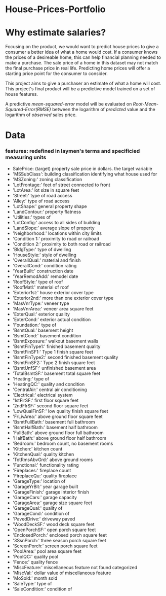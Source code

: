 # House-Prices-Portfolio


# Why estimate salaries?

Focusing on the product, we would want to predict house prices to give a consumer a better idea of what a home would cost. If a consumer knows the prices of a desireable home, this can help financial planning needed to make a purchase. The sale price of a home in this dataset may not match the final purchase price in real life. Predicting home prices will offer a starting price point for the consumer to consider.

This project aims to give a purchaser an estimate of what a home will cost. This project's final product will be a predictive model trained on a set of house features.

A predictive _mean-squared-error_ model will be evaluated on _Root-Mean-Squared-Error(RMSE)_ between the logarithm of _predicted_ value and the logarithm of _observed_ sales price.

# Data

### features: redefined in laymen's terms and specificied measuring units

- SalePrice: (target) property sale price in dollars. the target variable
- 'MSSubClass': building classification identifying what house used for
- 'MSZoning:' zoning classification
- 'LotFrontage:' feet of street connected to front
- 'LotArea:' lot size in square feet
- 'Street:' type of road access
- 'Alley:' type of road access
- 'LotShape:' general property shape
- 'LandContour:' property flatness
- 'Utilities:' types of
- 'LotConfig:' access to all sides of building
- 'LandSlope:' average slope of property
- 'Neighborhood:' locations within city limits
- 'Condition 1:' proximity to road or railroad
- 'Condition 2:' proximity to both road or railroad
- 'BldgType:' type of dwelling
- 'HouseStyle:' style of dwelling
- 'OverallQual:' material and finish
- 'OverallCond:' condition rating
- 'YearBuilt:' construction date
- 'YearRemodAdd:' remodel date
- 'RoofStyle:' type of roof
- 'RoofMatl:' material of roof
- 'Exterior1st:' house exterior cover type
- 'Exterior2nd:' more than one exterior cover type
- 'MasVnrType:' veneer type
- 'MasVnrArea:' veneer area square feet
- 'ExterQual:' exterior quality
- 'ExterCond:' exterior actual condition
- 'Foundation:' type of
- 'BsmtQual:' basement height
- 'BsmtCond:' basement condition
- 'BsmtExposure:' walkout basement walls
- 'BsmtFinType1:' finished basement quality
- 'BsmtFinSF1:' Type 1 finish square feet
- 'BsmtFinType2:' second finished basement quality
- 'BsmtFinSF2:' Type 2 finish square feet
- 'BsmtUnfSF:' unfinished basement area
- 'TotalBsmtSF:' basement total square feet
- 'Heating:' type of
- 'HeatingQC:' quality and condition
- 'CentralAir:' central air conditioning
- 'Electrical:' electrical system
- '1stFlrSF:' first floor square feet
- '2ndFlrSF:' second floor square feet
- 'LowQualFinSF:' low quality finish square feet
- 'FrLivArea:' above ground floor square feet
- 'BsmtFullBath:' basement full bathroom
- 'BsmtHalfBath:' basement half bathroom
- 'FullBath:' above ground floor full bathroom
- 'HalfBath:' above ground floor half bathroom
- 'Bedroom:' bedroom count, no basement rooms
- 'Kitchen:' kitchen count
- 'KitchenQual:' quality kitchen
- 'TotRmsAbvGrd:' above ground rooms
- 'Functional:' functionality rating
- 'Fireplaces:' fireplace count
- 'FireplaceQu:' quality fireplace
- 'GarageType:' location of
- 'GarageYrBit:' year garage built
- 'GarageFinish:' garage interior finish
- 'GarageCars:' garage capacity
- 'GarageArea:' garage size square feet
- 'GarageQual:' quality of
- 'GarageCond:' condition of
- 'PavedDrive:' driveway paved
- 'WoodDeckSF:' wood deck square feet
- 'OpenPorchSF:' open porch square feet
- 'EnclosedPorch:' enclosed porch square feet
- '3SsnPorch:' three season porch square feet
- 'ScreenPorch:' screen porch square feet
- 'PoolArea:' pool area square feet
- 'PoolQC:' quality pool
- 'Fence:' quality fence
- 'MiscFeature:' miscellaneous feature not found categorized
- 'MiscVal:' dollar value of miscellaneous feature
- 'MoSold:' month sold
- 'SaleType:' type of
- 'SaleCondition:' condition of






